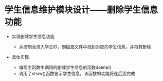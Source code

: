 # 学生信息维护模块设计——删除学生信息功能
- 实现删除学生信息功能
  - 从控制台录入学生ID，到磁盘文件中找到对应的学生信息，并将其删除


- 具体实现
  - 编写主函数中调用的删除学生信息的函数delete()
  - 调用了show()函数显示学生信息，该函数的功能将在后面完成
